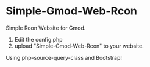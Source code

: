# Simple-Gmod-Web-Rcon
Simple Rcon Website for Gmod. <br>
1. Edit the config.php<br>
2. upload "Simple-Gmod-Web-Rcon" to your website.<br>

Using php-source-query-class and Bootstrap!<br>
